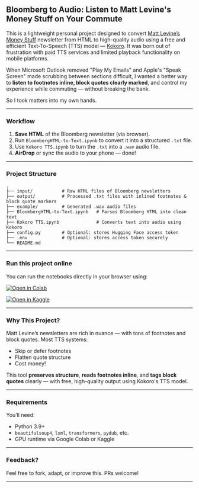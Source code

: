 ## Bloomberg to Audio: Listen to Matt Levine's Money Stuff on Your Commute

This is a lightweight personal project designed to convert [Matt Levine’s Money Stuff](https://www.bloomberg.com/account/newsletters/money-stuff) newsletter from HTML to high-quality audio using a free and efficient Text-To-Speech (TTS) model — [Kokoro](https://huggingface.co/hexgrad/Kokoro-82M). It was born out of frustration with paid TTS services and limited playback functionality on mobile platforms.

When Microsoft Outlook removed "Play My Emails" and Apple's "Speak Screen" made scrubbing between sections difficult, I wanted a better way to **listen to footnotes inline, block quotes clearly marked**, and control my experience while commuting — without breaking the bank.

So I took matters into my own hands.

---

### Workflow

1. **Save HTML** of the Bloomberg newsletter (via browser).
2. Run `BloombergHTML-to-Text.ipynb` to convert it into a structured `.txt` file.
3. Use `Kokoro TTS.ipynb` to turn the `.txt` into a `.wav` audio file.
4. **AirDrop** or sync the audio to your phone — done!

---

### Project Structure

```
.
├── input/           # Raw HTML files of Bloomberg newsletters
├── output/          # Processed .txt files with inlined footnotes & block quote markers
├── example/         # Generated .wav audio files
├── BloombergHTML-to-Text.ipynb   # Parses Bloomberg HTML into clean text
├── Kokoro TTS.ipynb              # Converts text into audio using Kokoro
├── config.py        # Optional: stores Hugging Face access token
├── .env             # Optional: stores access token securely
└── README.md
```

---

### Run this project online

You can run the notebooks directly in your browser using:

[![Open in Colab](https://colab.research.google.com/assets/colab-badge.svg)](https://colab.research.google.com/github/yourusername/your-repo-name/blob/main/BloombergHTML-to-Text.ipynb)

[![Open in Kaggle](https://kaggle.com/static/images/open-in-kaggle.svg)](https://kaggle.com/kernels/welcome?src=https://github.com/yourusername/your-repo-name/blob/main/BloombergHTML-to-Text.ipynb)

---

### Why This Project?

Matt Levine’s newsletters are rich in nuance — with tons of footnotes and block quotes. Most TTS systems:

* Skip or defer footnotes
* Flatten quote structure
* Cost money!

This tool **preserves structure**, **reads footnotes inline**, and **tags block quotes** clearly — with free, high-quality output using Kokoro's TTS model.

---

### Requirements

You’ll need:

* Python 3.9+
* `beautifulsoup4`, `lxml`, `transformers`, `pydub`, etc.
* GPU runtime via Google Colab or Kaggle

---

### Feedback?

Feel free to fork, adapt, or improve this. PRs welcome!

---